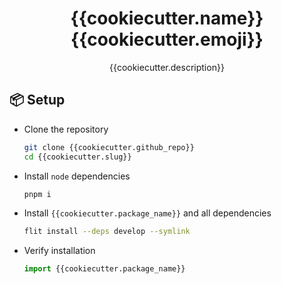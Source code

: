 <h1 align="center" style="border-bottom: none">
{{cookiecutter.name}} {{cookiecutter.emoji}}
</h1>
<p align="center">{{cookiecutter.description}}</p>

## 📦 Setup

- Clone the repository

  ```bash
  git clone {{cookiecutter.github_repo}}
  cd {{cookiecutter.slug}}
  ```

- Install `node` dependencies

  ```bash
  pnpm i
  ```

- Install `{{cookiecutter.package_name}}` and all dependencies

  ```bash
  flit install --deps develop --symlink
  ```

- Verify installation

  ```python
  import {{cookiecutter.package_name}}
  ```
